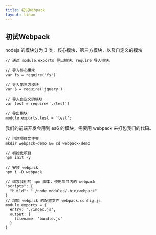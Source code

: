 ```yaml
---
title: 初试Webpack
layout: linux
---
```


## 初试Webpack

nodejs 的模块分为 3 类，核心模块，第三方模块，以及自定义的模块

```
// 通过 module.exports 导出模块，require 导入模块。

// 导入核心模块
var fs = require('fs')

// 导入第三方模块
var $ = require('jquery')

// 导入自定义的模块
var test = require('./test')

// 导出模块
module.exports.test = 'test';
```

我们的前端开发会用到 es6 的模块，需要用 webpack 来打包我们的代码。

```
// 创建项目文件夹
mkdir webpack-demo && cd webpack-demo

// 初始化项目
npm init -y

// 安装 webpack
npm i -D webpack

// 编写我们的 npm 脚本，使用项目内的 webpack
"scripts": {
  "build": "./node_modules/.bin/webpack"
}
// 增加 webpack 的配置文件 webpack.config.js
module.exports = {
  entry: './index.js',
  output: {
    filename: 'bundle.js'
  }
}
```
